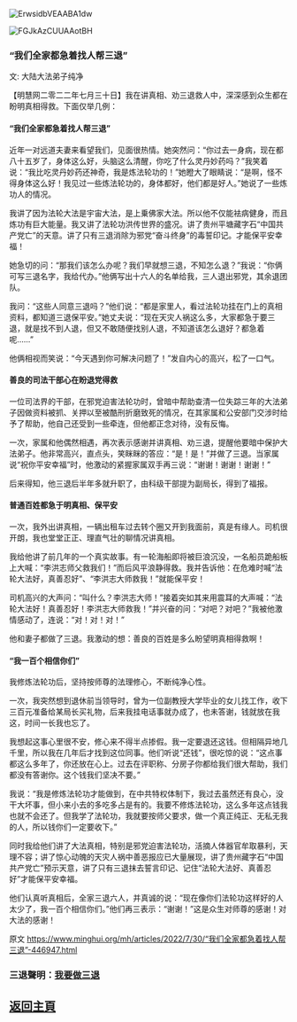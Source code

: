 ![ErwsidbVEAABA1dw](https://user-images.githubusercontent.com/79625284/181903016-2430d2eb-4579-449c-a944-57a47fae1ee1.jpg)

![FGJkAzCUUAAotBH](https://user-images.githubusercontent.com/79625284/181903030-35d3a8b7-59d0-4671-b8e3-bf1c03a17ff3.jpg)

### “我们全家都急着找人帮三退”

 文: 大陆大法弟子纯净 

【明慧网二零二二年七月三十日】我在讲真相、劝三退救人中，深深感到众生都在盼明真相得救。下面仅举几例：

#### “我们全家都急着找人帮三退”

近年一对远道夫妻来看望我们，见面很热情。她突然问：“你过去一身病，现在都八十五岁了，身体这么好，头脑这么清醒，你吃了什么灵丹妙药吗？”我笑着说：“我比吃灵丹妙药还神奇，我是炼法轮功的！”她瞪大了眼睛说：“是啊，怪不得身体这么好！我见过一些炼法轮功的，身体都好，他们都是好人。”她说了一些炼功人的情况。

我讲了因为法轮大法是宇宙大法，是上乗佛家大法。所以他不仅能袪病健身，而且炼功有巨大能量。我又讲了法轮功洪传世界的盛况。讲了贵州平塘藏字石“中国共产党亡”的天意。讲了只有三退消除为邪党“奋斗终身”的毒誓印记。才能保平安幸福！

她急切的问：“那我们该怎么办呢？我们早就想三退，不知怎么退？”我说：“你俩可写三退名字，我给代办。”他俩写出十六人的名单给我，三人退出邪党，其余退团队。

我问：“这些人同意三退吗？”他们说：“都是家里人，看过法轮功挂在门上的真相资料，都知道三退保平安。”她丈夫说：“现在天灾人祸这么多，大家都急于要三退，就是找不到人退，但又不敢随便找别人退，不知道该怎么退好？都急着呢……”

他俩相视而笑说：“今天遇到你可解决问题了！”发自内心的高兴，松了一口气。

#### 善良的司法干部心在盼退党得救

一位司法界的干部，在邪党迫害法轮功时，曾暗中帮助查清一位失踪三年的大法弟子因做资料被抓、关押以至被酷刑折磨致死的情况，在其家属和公安部门交涉时给予了帮助，他自己还受到一些牵连，但他都正念对待，没有反悔。

一次，家属和他偶然相遇，再次表示感谢并讲真相、劝三退，提醒他要暗中保护大法弟子。他非常高兴，直点头，笑眯眯的答应：“是！是！”并做了三退。当家属说“祝你平安幸福”时，他激动的紧握家属双手再三说：“谢谢！谢谢！谢谢！”

后来得知，他三退后半年多就升职了，由科级干部提为副局长，得到了福报。

#### 普通百姓都急于明真相、保平安

一次，我外出讲真相，一辆出租车过去转个圈又开到我面前，真是有缘人。司机很开朗，我也堂堂正正、理直气壮的聊情况讲真相。

我给他讲了前几年的一个真实故事。有一轮海船即将被巨浪沉没，一名船员跪船板上大喊：“李洪志师父救我们！”而后风平浪静得救。我并告诉他：在危难时喊“法轮大法好，真善忍好”、“李洪志大师救我！”就能保平安！

司机高兴的大声问：“叫什么？李洪志大师！”接着突如其来用震耳的大声喊：“法轮大法好！真善忍好！李洪志大师救我！”并兴奋的问：“对吧？对吧？”我被他激情感动了，连说：“对！对！对！”

他和妻子都做了三退。我激动的想：善良的百姓是多么盼望明真相得救啊！

#### “我一百个相信你们”

我修炼法轮功后，坚持按师尊的法理修心，不断纯净心性。

一次，我突然想到退休前当领导时，曾为一位副教授大学毕业的女儿找工作，收下三百元准备给某局长买礼物，后来我挂电话事就办成了，也未答谢，钱就放在我这，时间一长我也忘了。

我想起这事心里很不安，修心来不得半点掺假。我一定要退还这钱。但相隔异地几千里，所以我在几年后才找到这位同事。他们听说“还钱”，很吃惊的说：“这点事都这么多年了，你还放在心上。过去在评职称、分房子你都给我们很大帮助，我们都没有答谢你。这个钱我们坚决不要。”

我说：“我是修炼法轮功才能做到，在中共特权体制下，我过去虽然还有良心，没干大坏事，但小来小去的多吃多占是有的。我要不修炼法轮功，这么多年这点钱我也就不会还了。但我学了法轮功，我就要按师父要求，做一个真正纯正、无私无我的人，所以钱你们一定要收下。”

同时我给他们讲了大法真相，特别是邪党迫害法轮功，活摘人体器官牟取暴利，天理不容；讲了惊心动魄的天灾人祸中善恶报应已大量展现，讲了贵州藏字石“中国共产党亡”预示天意，讲了只有三退抹去誓言印记、记住“法轮大法好、真善忍好”才能保平安幸福。

他们认真听真相后，全家三退六人，并真诚的说：“现在像你们法轮功这样好的人太少了，我一百个相信你们。”他们再三表示：“谢谢！”这是众生对师尊的感谢！对大法的感谢！

原文 https://www.minghui.org/mh/articles/2022/7/30/“我们全家都急着找人帮三退”-446947.html

### 三退聲明：[我要做三退](https://tuidang.ddns.net/)

## [返回主頁](https://git.io/Js3EY)
